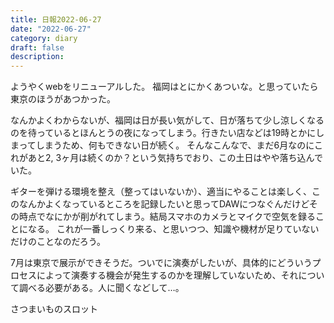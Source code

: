 ```yaml
---
title: 日報2022-06-27
date: "2022-06-27"
category: diary
draft: false
description:
---
```


ようやくwebをリニューアルした。
福岡はとにかくあついな。と思っていたら東京のほうがあつかった。

なんかよくわからないが、福岡は日が長い気がして、日が落ちて少し涼しくなるのを待っているとほんとうの夜になってしまう。行きたい店などは19時とかにしまってしまうため、何もできない日が続く。
そんなこんなで、まだ6月なのにこれがあと2, 3ヶ月は続くのか？という気持ちでおり、この土日はやや落ち込んでいた。

ギターを弾ける環境を整え（整ってはいないか）、適当にやることは楽しく、このなんかよくなっているところを記録したいと思ってDAWにつなぐんだけどその時点でなにかが削がれてしまう。結局スマホのカメラとマイクで空気を録ることになる。
これが一番しっくり来る、と思いつつ、知識や機材が足りていないだけのことなのだろう。

7月は東京で展示ができそうだ。ついでに演奏がしたいが、具体的にどういうプロセスによって演奏する機会が発生するのかを理解していないため、それについて調べる必要がある。人に聞くなどして…。

さつまいものスロット
